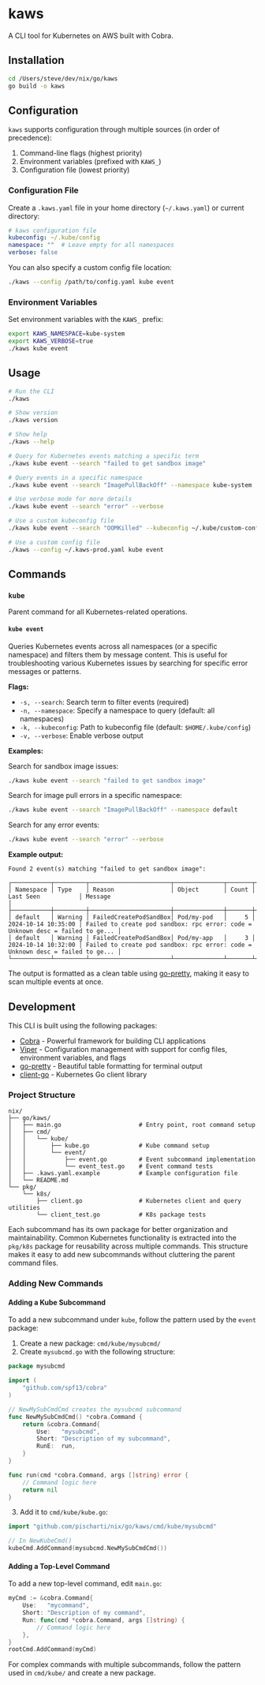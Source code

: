 # kaws

A CLI tool for Kubernetes on AWS built with Cobra.

## Installation

```bash
cd /Users/steve/dev/nix/go/kaws
go build -o kaws
```

## Configuration

`kaws` supports configuration through multiple sources (in order of precedence):
1. Command-line flags (highest priority)
2. Environment variables (prefixed with `KAWS_`)
3. Configuration file (lowest priority)

### Configuration File

Create a `.kaws.yaml` file in your home directory (`~/.kaws.yaml`) or current directory:

```yaml
# kaws configuration file
kubeconfig: ~/.kube/config
namespace: ""  # Leave empty for all namespaces
verbose: false
```

You can also specify a custom config file location:
```bash
./kaws --config /path/to/config.yaml kube event
```

### Environment Variables

Set environment variables with the `KAWS_` prefix:
```bash
export KAWS_NAMESPACE=kube-system
export KAWS_VERBOSE=true
./kaws kube event
```

## Usage

```bash
# Run the CLI
./kaws

# Show version
./kaws version

# Show help
./kaws --help

# Query for Kubernetes events matching a specific term
./kaws kube event --search "failed to get sandbox image"

# Query events in a specific namespace
./kaws kube event --search "ImagePullBackOff" --namespace kube-system

# Use verbose mode for more details
./kaws kube event --search "error" --verbose

# Use a custom kubeconfig file
./kaws kube event --search "OOMKilled" --kubeconfig ~/.kube/custom-config

# Use a custom config file
./kaws --config ~/.kaws-prod.yaml kube event
```

## Commands

### `kube`

Parent command for all Kubernetes-related operations.

#### `kube event`

Queries Kubernetes events across all namespaces (or a specific namespace) and filters them by message content. This is useful for troubleshooting various Kubernetes issues by searching for specific error messages or patterns.

**Flags:**
- `-s, --search`: Search term to filter events (required)
- `-n, --namespace`: Specify a namespace to query (default: all namespaces)
- `-k, --kubeconfig`: Path to kubeconfig file (default: `$HOME/.kube/config`)
- `-v, --verbose`: Enable verbose output

**Examples:**

Search for sandbox image issues:
```bash
./kaws kube event --search "failed to get sandbox image"
```

Search for image pull errors in a specific namespace:
```bash
./kaws kube event --search "ImagePullBackOff" --namespace default
```

Search for any error events:
```bash
./kaws kube event --search "error" --verbose
```

**Example output:**
```
Found 2 event(s) matching "failed to get sandbox image":

┌───────────┬─────────┬───────────────────────┬──────────────┬───────┬─────────────────────┬─────────────────────────────────────────────────────────────────────────────────┐
│ Namespace │ Type    │ Reason                │ Object       │ Count │ Last Seen           │ Message                                                                         │
├───────────┼─────────┼───────────────────────┼──────────────┼───────┼─────────────────────┼─────────────────────────────────────────────────────────────────────────────────┤
│ default   │ Warning │ FailedCreatePodSandBox│ Pod/my-pod   │     5 │ 2024-10-14 10:35:00 │ Failed to create pod sandbox: rpc error: code = Unknown desc = failed to ge... │
│ default   │ Warning │ FailedCreatePodSandBox│ Pod/my-app   │     3 │ 2024-10-14 10:32:00 │ Failed to create pod sandbox: rpc error: code = Unknown desc = failed to ge... │
└───────────┴─────────┴───────────────────────┴──────────────┴───────┴─────────────────────┴─────────────────────────────────────────────────────────────────────────────────┘
```

The output is formatted as a clean table using [go-pretty](https://github.com/jedib0t/go-pretty), making it easy to scan multiple events at once.

## Development

This CLI is built using the following packages:
- [Cobra](https://github.com/spf13/cobra) - Powerful framework for building CLI applications
- [Viper](https://github.com/spf13/viper) - Configuration management with support for config files, environment variables, and flags
- [go-pretty](https://github.com/jedib0t/go-pretty) - Beautiful table formatting for terminal output
- [client-go](https://github.com/kubernetes/client-go) - Kubernetes Go client library

### Project Structure

```
nix/
├── go/kaws/
│   ├── main.go                      # Entry point, root command setup
│   ├── cmd/
│   │   └── kube/
│   │       ├── kube.go              # Kube command setup
│   │       └── event/
│   │           ├── event.go         # Event subcommand implementation
│   │           └── event_test.go    # Event command tests
│   ├── .kaws.yaml.example           # Example configuration file
│   └── README.md
└── pkg/
    └── k8s/
        ├── client.go                # Kubernetes client and query utilities
        └── client_test.go           # K8s package tests
```

Each subcommand has its own package for better organization and maintainability. Common Kubernetes functionality is extracted into the `pkg/k8s` package for reusability across multiple commands. This structure makes it easy to add new subcommands without cluttering the parent command files.

### Adding New Commands

#### Adding a Kube Subcommand

To add a new subcommand under `kube`, follow the pattern used by the `event` package:

1. Create a new package: `cmd/kube/mysubcmd/`
2. Create `mysubcmd.go` with the following structure:

```go
package mysubcmd

import (
    "github.com/spf13/cobra"
)

// NewMySubCmdCmd creates the mysubcmd subcommand
func NewMySubCmdCmd() *cobra.Command {
    return &cobra.Command{
        Use:   "mysubcmd",
        Short: "Description of my subcommand",
        RunE:  run,
    }
}

func run(cmd *cobra.Command, args []string) error {
    // Command logic here
    return nil
}
```

3. Add it to `cmd/kube/kube.go`:

```go
import "github.com/pischarti/nix/go/kaws/cmd/kube/mysubcmd"

// In NewKubeCmd()
kubeCmd.AddCommand(mysubcmd.NewMySubCmdCmd())
```

#### Adding a Top-Level Command

To add a new top-level command, edit `main.go`:

```go
myCmd := &cobra.Command{
    Use:   "mycommand",
    Short: "Description of my command",
    Run: func(cmd *cobra.Command, args []string) {
        // Command logic here
    },
}
rootCmd.AddCommand(myCmd)
```

For complex commands with multiple subcommands, follow the pattern used in `cmd/kube/` and create a new package.

